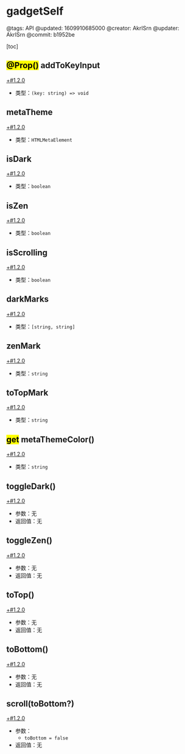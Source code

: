 # gadgetSelf

@tags: API
@updated: 1609910685000
@creator: AkrISrn
@updater: AkrISrn
@commit: b1952be

[toc]

## <mark>@Prop()</mark> addToKeyInput

[+#1.2.0](/snippets/version-when-last-update.md)

- 类型：`(key: string) => void`

## metaTheme

[+#1.2.0](/snippets/version-when-last-update.md)

- 类型：`HTMLMetaElement`

## isDark

[+#1.2.0](/snippets/version-when-last-update.md)

- 类型：`boolean`

## isZen

[+#1.2.0](/snippets/version-when-last-update.md)

- 类型：`boolean`

## isScrolling

[+#1.2.0](/snippets/version-when-last-update.md)

- 类型：`boolean`

## darkMarks

[+#1.2.0](/snippets/version-when-last-update.md)

- 类型：`[string, string]`

## zenMark

[+#1.2.0](/snippets/version-when-last-update.md)

- 类型：`string`

## toTopMark

[+#1.2.0](/snippets/version-when-last-update.md)

- 类型：`string`

## <mark>get</mark> metaThemeColor()

[+#1.2.0](/snippets/version-when-last-update.md)

- 类型：`string`

## toggleDark()

[+#1.2.0](/snippets/version-when-last-update.md)

- 参数：无
- 返回值：无

## toggleZen()

[+#1.2.0](/snippets/version-when-last-update.md)

- 参数：无
- 返回值：无

## toTop()

[+#1.2.0](/snippets/version-when-last-update.md)

- 参数：无
- 返回值：无

## toBottom()

[+#1.2.0](/snippets/version-when-last-update.md)

- 参数：无
- 返回值：无

## scroll(toBottom?)

[+#1.2.0](/snippets/version-when-last-update.md)

- 参数：
    - `toBottom = false`
- 返回值：无
